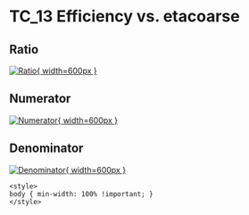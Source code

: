 # TC_13 Efficiency vs. etacoarse

## Ratio

[![Ratio](../mtv/var/TC_13_eff_stack_etacoarse.png){ width=600px }](../mtv/var/TC_13_eff_stack_etacoarse.pdf)

## Numerator

[![Numerator](../mtv/num/TC_13_eff_stack_etacoarse_num.png){ width=600px }](../mtv/num/TC_13_eff_stack_etacoarse_num.pdf)

## Denominator

[![Denominator](../mtv/den/TC_13_eff_stack_etacoarse_den.png){ width=600px }](../mtv/den/TC_13_eff_stack_etacoarse_den.pdf)


``` {=html}
<style>
body { min-width: 100% !important; }
</style>
```
